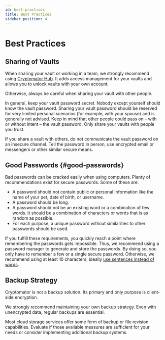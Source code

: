```yaml
---
id: best-practices
title: Best Practices
sidebar_position: 4
---
```


# Best Practices

## Sharing of Vaults

When sharing your vault or working in a team, we strongly recommend using [Cryptomator Hub](https://cryptomator.org/for-teams/).
It adds access management for your vaults and allows you to unlock vaults with your own account.

Otherwise, always be careful when sharing your vault with other people.

In general, keep your vault password secret.
Nobody except yourself should know the vault password.
Sharing your vault password should be reserved for very limited personal scenarios (for example, with your spouse) and is generally not advised.
Keep in mind that other people could pass on – with or without intent – the vault password.
Only share your vaults with people you trust.

If you share a vault with others, do not communicate the vault password on an insecure channel.
Tell the password in person, use encrypted email or messengers or other similar secure means.

## Good Passwords {#good-passwords}

Bad passwords can be cracked easily when using computers.
Plenty of recommendations exist for secure passwords.
Some of these are:

* A password should not contain public or personal information like the name of your pet, date of birth, or username.
* A password should be long.
* A password should not be an existing word or a combination of few words. It should be a combination of characters or words that is as random as possible.
* For each purpose, a unique password without similarities to other passwords should be used.

If you fulfill these requirements, you quickly reach a point where remembering the passwords gets impossible.
Thus, we recommend using a password manager to generate and store the passwords.
By doing so, you only have to remember a few or a single secure password.
Otherwise, we recommend using at least 10 characters, ideally [use sentences instead of words](https://xkcd.com/936/).

## Backup Strategy

Cryptomator is not a backup solution.
Its primary and only purpose is client-side encryption.

We strongly recommend maintaining your own backup strategy.
Even with unencrypted data, regular backups are essential.

Most cloud storage services offer some form of backup or file revision capabilities.
Evaluate if those available measures are sufficient for your needs or consider implementing additional backup systems.